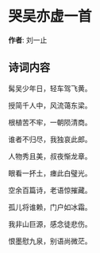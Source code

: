 # 哭吴亦虚一首

**作者**: 刘一止

## 诗词内容

髯吴少年日，轻车驾飞黄。

授简千人中，风流蔼东梁。

根植苦不牢，一朝陨清商。

谁者不归尽，我独哀此郎。

人物秀且美，叔夜惭龙章。

眼看一抔土，瘗此白璧光。

空余百篇诗，老语惊摧藏。

孤儿将谁赖，门户如冰霜。

我非山巨源，感念徒悲伤。

恨墨慰九泉，别语尚微茫。

